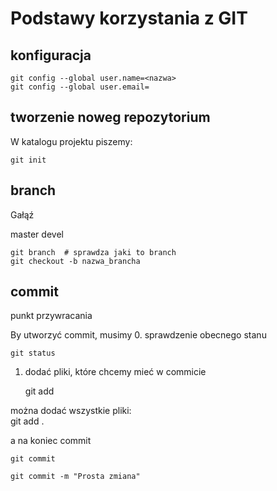 # Podstawy korzystania z GIT

## konfiguracja

	git config --global user.name=<nazwa>
	git config --global user.email=

## tworzenie noweg repozytorium

W katalogu projektu piszemy:

	git init

## branch 
Gałąź

master
devel

	git branch  # sprawdza jaki to branch
	git checkout -b nazwa_brancha

## commit 

punkt przywracania

By utworzyć commit, musimy
0. sprawdzenie obecnego stanu

	git status

1. dodać pliki, które chcemy mieć w commicie

	git add <sciezka do pliku>

można dodać wszystkie pliki:	
	git add . 				

a na koniec commit

	git commit 
	
	git commit -m "Prosta zmiana"